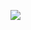 ![](https://www.nta.go.jp/tmp/7e75f407-4ec5-4a0e-8147-012202d0036e/images/b84ac6539b7da5ecf8216e7c4e1dd4e5e3ba06925200d24996d87e7f0788002b.jpg)